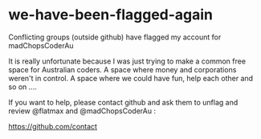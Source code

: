 # we-have-been-flagged-again

Conflicting groups (outside github) have flagged my account for madChopsCoderAu

It is really unfortunate because I was just trying to make a common free space for Australian coders.
A space where money and corporations weren't in control.
A space where we could have fun, help each other and so on ....

If you want to help, please contact github and ask them to unflag and review @flatmax and @madChopsCoderAu :


https://github.com/contact
